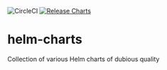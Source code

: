 ![CircleCI](https://dl.circleci.com/status-badge/img/circleci/8RH374YS9XPFJPULrhSrBK/SiJuqMaNxLj4YE2muhCizH/tree/main.svg?style=svg&circle-token=88b4847bb93ab2e6afa38f4e8a027727cc9ead25)
[![Release Charts](https://github.com/pgschk/helm-charts/actions/workflows/release.yml/badge.svg)](https://github.com/pgschk/helm-charts/actions/workflows/release.yml)
# helm-charts
Collection of various Helm charts of dubious quality
